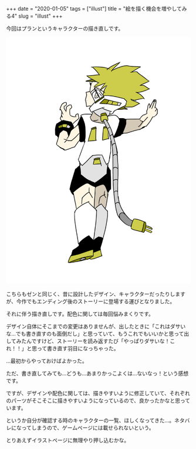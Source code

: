 +++
date = "2020-01-05"
tags = ["illust"]
title = "絵を描く機会を増やしてみる4"
slug = "illust"
+++

今回はプランというキャラクターの描き直しです。

![](/img/game/c_plan.png)

こちらもゼンと同じく、昔に設計したデザイン、キャラクターだったりしますが、今作でもエンディング後のストーリーに登場する運びとなりました。

それに伴う描き直しです。配色に関しては毎回悩みまくりです。

デザイン自体にそこまでの変更はありませんが、出したときに「これはダサいな...でも書き直すのも面倒だし」と思っていて、もうこれでもいいかと思って出してみたんですけど、ストーリーを読み返すたび「やっぱりダサいな！これ！！」と思って書き直す羽目になっちゃった。

...最初からやっておけばよかった。

ただ、書き直してみても...どうも...あまりかっこよくは...ないなっ！という感想です。

ですが、デザインや配色に関しては、描きやすいように修正していて、それぞれのパーツがそこそこに描きやすいようになっているので、良かったかなと思っています。

というか自分が確認する時のキャラクターの一覧、ほしくなってきた...。ネタバレになってしまうので、ゲームページには載せられないという。

とりあえずイラストページに無理やり押し込むかな。

